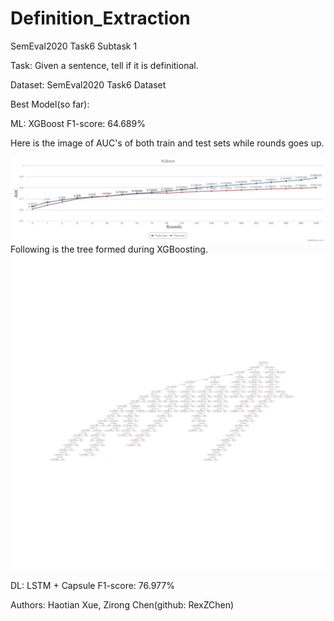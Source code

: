 # Definition_Extraction

SemEval2020 Task6 Subtask 1

Task: Given a sentence, tell if it is definitional.

Dataset: SemEval2020 Task6 Dataset

Best Model(so far): 

ML: XGBoost F1-score: 64.689%

Here is the image of AUC's of both train and test sets while rounds goes up.

![GitHub Logo](/img/XGBoost.png)
Following is the tree formed during XGBoosting.
![GitHub Logo](/img/1400_tfidf_tree.png)

DL: LSTM + Capsule F1-score: 76.977%

Authors: Haotian Xue, Zirong Chen(github: RexZChen)



